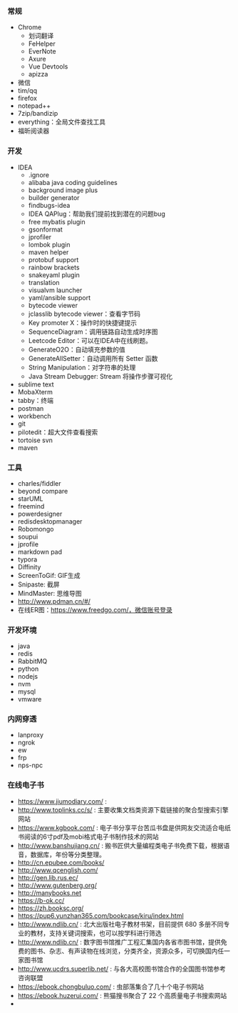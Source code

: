 ### 常规
- Chrome
  - 划词翻译
  - FeHelper
  - EverNote
  - Axure
  - Vue Devtools
  - apizza
- 微信
- tim/qq
- firefox
- notepad++
- 7zip/bandizip
- everything：全局文件查找工具
- 福昕阅读器

### 开发
- IDEA
  - .ignore
  - alibaba java coding guidelines
  - background image plus
  - builder generator
  - findbugs-idea
  - IDEA QAPlug：帮助我们提前找到潜在的问题bug
  - free mybatis plugin
  - gsonformat
  - jprofiler
  - lombok plugin
  - maven helper
  - protobuf support
  - rainbow brackets
  - snakeyaml plugin
  - translation
  - visualvm launcher
  - yaml/ansible support
  - bytecode viewer
  - jclasslib bytecode viewer：查看字节码
  - Key promoter X：操作时的快捷键提示
  - SequenceDiagram：调用链路自动生成时序图
  - Leetcode Editor：可以在IDEA中在线刷题。
  - GenerateO2O：自动填充参数的值
  - GenerateAllSetter：自动调用所有 Setter 函数
  - String Manipulation：对字符串的处理
  - Java Stream Debugger: Stream 将操作步骤可视化
- sublime text
- MobaXterm
- tabby：终端
- postman
- workbench
- git
- pilotedit：超大文件查看搜索
- tortoise svn
- maven

### 工具
- charles/fiddler
- beyond compare
- starUML
- freemind
- powerdesigner
- redisdesktopmanager
- Robomongo
- soupui
- jprofile
- markdown pad
- typora
- Diffinity
- ScreenToGif: GIF生成
- Snipaste: 截屏
- MindMaster: 思维导图
- http://www.pdman.cn/#/
- 在线ER图：https://www.freedgo.com/，微信账号登录

### 开发环境
- java
- redis
- RabbitMQ
- python
- nodejs
- nvm
- mysql
- vmware

### 内网穿透
- lanproxy
- ngrok
- ew
- frp
- nps-npc

### 在线电子书
- https://www.jiumodiary.com/ : 
- http://www.toplinks.cc/s/ : 主要收集文档类资源下载链接的聚合型搜索引擎网站
- https://www.kgbook.com/ : 电子书分享平台苦瓜书盘是供网友交流适合电纸书阅读的6寸pdf及mobi格式电子书制作技术的网站
- http://www.banshujiang.cn/ : 搬书匠供大量编程类电子书免费下载，根据语音，数据库，年份等分类整理。
- http://cn.epubee.com/books/
- http://www.qcenglish.com/
- http://gen.lib.rus.ec/
- http://www.gutenberg.org/ 
- http://manybooks.net
- https://b-ok.cc/
- https://zh.booksc.org/
- https://pup6.yunzhan365.com/bookcase/kiru/index.html
- http://www.ndlib.cn/ : 北大出版社电子教材书架，目前提供 680 多册不同专业的教材，支持关键词搜索，也可以按学科进行筛选
- http://www.ndlib.cn/ : 数字图书馆推广工程汇集国内各省市图书馆，提供免费的图书、杂志、有声读物在线浏览，分类齐全，资源众多，可切换国内任一家图书馆
- http://www.ucdrs.superlib.net/ : 与各大高校图书馆合作的全国图书馆参考咨询联盟
- https://ebook.chongbuluo.com/ : 虫部落集合了几十个电子书网站
- https://ebook.huzerui.com/ : 熊猫搜书聚合了 22 个高质量电子书搜索网站
- 
